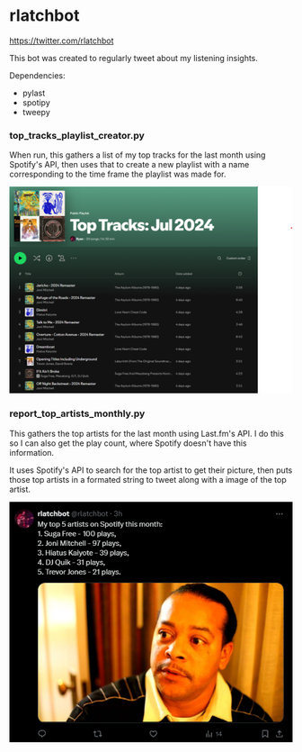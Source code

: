 # rlatchbot

https://twitter.com/rlatchbot

This bot was created to regularly tweet about my listening insights.

Dependencies: 
- pylast
- spotipy
- tweepy

### top_tracks_playlist_creator.py

When run, this gathers a list of my top tracks for the last month using Spotify's API, then uses that to create a new playlist with a name corresponding to the time frame the playlist was made for. 

![top_tracks_jul_2024](https://github.com/ryanlatch/rlatchbot/blob/main/example_images/top_monthly_tracks_example.png)

### report_top_artists_monthly.py

This gathers the top artists for the last month using Last.fm's API. I do this so I can also get the play count, where Spotify doesn't have this information. 

It uses Spotify's API to search for the top artist to get their picture, then puts those top artists in a formated string to tweet along with a image of the top artist.

![top_5_artists_tweet_example](https://github.com/ryanlatch/rlatchbot/blob/main/example_images/top_5_artists_tweet_example.png)
